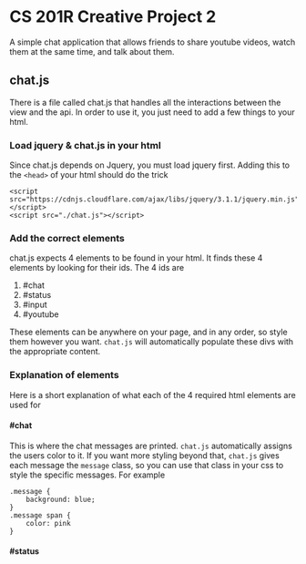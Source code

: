 # CS 201R Creative Project 2

A simple chat application that allows friends to share youtube videos, watch them at the same time, and talk about them.  

## chat.js
There is a file called chat.js that handles all the interactions between the view and the api.  In order to use it, you just need to add a few things to your html.  

### Load jquery & chat.js in your html
Since chat.js depends on Jquery, you must load jquery first.  Adding this to the `<head>` of your html should do the trick
    
    <script src="https://cdnjs.cloudflare.com/ajax/libs/jquery/3.1.1/jquery.min.js"></script>
    <script src="./chat.js"></script>
    
### Add the correct elements
chat.js expects 4 elements to be found in your html.  It finds these 4 elements by looking for their ids.  The 4 ids are

1. #chat
2. #status
3. #input
4. #youtube

These elements can be anywhere on your page, and in any order, so style them however you want.  `chat.js` will automatically populate these divs with the appropriate content.

### Explanation of elements
Here is a short explanation of what each of the 4 required html elements are used for

#### #chat
This is where the chat messages are printed.  `chat.js` automatically assigns the users color to it.  If you want more styling beyond that, `chat.js` gives each message the `message` class, so you can use that class in your css to style the specific messages.  For example
    
    .message {
        background: blue;
    }
    .message span {
        color: pink
    }
    
#### #status

    
